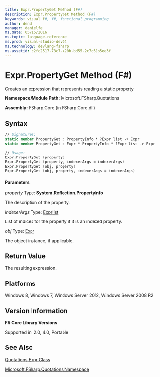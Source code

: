 ```yaml
---
title: Expr.PropertyGet Method (F#)
description: Expr.PropertyGet Method (F#)
keywords: visual f#, f#, functional programming
author: dend
manager: danielfe
ms.date: 05/16/2016
ms.topic: language-reference
ms.prod: visual-studio-dev14
ms.technology: devlang-fsharp
ms.assetid: c2fc2517-73c7-420b-bd55-2c7c52b5ee3f 
---
```


# Expr.PropertyGet Method (F#)

Creates an expression that represents reading a static property

**Namespace/Module Path:** Microsoft.FSharp.Quotations

**Assembly:** FSharp.Core (in FSharp.Core.dll)


## Syntax

```fsharp
// Signatures:
static member PropertyGet : PropertyInfo * ?Expr list -> Expr
static member PropertyGet : Expr * PropertyInfo * ?Expr list -> Expr

// Usage:
Expr.PropertyGet (property)
Expr.PropertyGet (property, indexerArgs = indexerArgs)
Expr.PropertyGet (obj, property)
Expr.PropertyGet (obj, property, indexerArgs = indexerArgs)
```

#### Parameters
*property*
Type: **System.Reflection.PropertyInfo**


The description of the property.


*indexerArgs*
Type: [Expr](https://msdn.microsoft.com/library/ed6a2caf-69d4-45c2-ab97-e9b3be9bce65)[list](https://msdn.microsoft.com/library/c627b668-477b-4409-91ed-06d7f1b3e4a7)


List of indices for the property if it is an indexed property.


*obj*
Type: [Expr](https://msdn.microsoft.com/library/ed6a2caf-69d4-45c2-ab97-e9b3be9bce65)


The object instance, if applicable.

## Return Value

The resulting expression.

## Platforms
Windows 8, Windows 7, Windows Server 2012, Windows Server 2008 R2


## Version Information
**F# Core Library Versions**

Supported in: 2.0, 4.0, Portable

## See Also
[Quotations.Expr Class](Quotations.Expr-Class-%5BFSharp%5D.md)

[Microsoft.FSharp.Quotations Namespace](Microsoft.FSharp.Quotations-Namespace-%5BFSharp%5D.md)